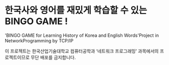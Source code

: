#  한국사와 영어를 재밌게 학습할 수 있는 BINGO GAME !
'BINGO GAME for Learning History of Korea and English Words'Project in NetworkProgramming by TCP/IP

이 프로젝트는 한국산업기술대학교 컴퓨터공학과 ‘네트워크 프로그래밍’ 과목에서의 프로젝트이므로 무단 배포를 금지합니다. 

